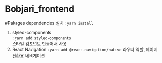# Bobjari_frontend

#Pakages
dependencies 설치 :
`yarn install`

1. styled-components  
   : `yarn add styled-components`  
   스타일 컴포넌트 만들어서 사용
2. React Navigation
   : `yarn add @react-navigation/native`
   라우터 역할, 페이지 전환용 네비게이션
